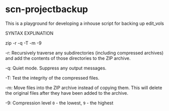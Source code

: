 # scn-projectbackup
This is a playground for developing a inhouse script for backing up edit_vols


SYNTAX EXPLINATION

zip -r -q -T -m -9

-r: Recursively traverse any subdirectories (including compressed archives) and add the contents of those directories to the ZIP archive.

-q: Quiet mode. Suppress any output messages.

-T: Test the integrity of the compressed files.

-m: Move files into the ZIP archive instead of copying them. This will delete the original files after they have been added to the archive.

-9: Compression level `0` - the lowest, `9` - the highest

